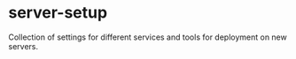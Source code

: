 # server-setup
Collection of settings for different services and tools for deployment on new servers.
